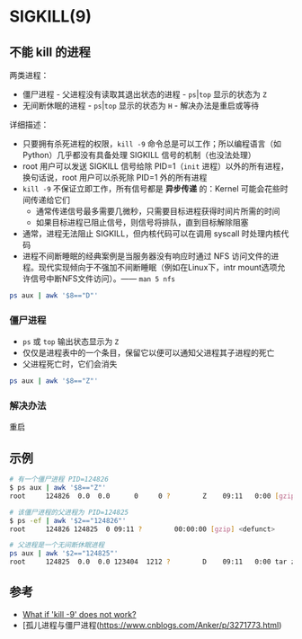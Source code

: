 # SIGKILL(9)

## 不能 kill 的进程

两类进程：

* 僵尸进程 - 父进程没有读取其退出状态的进程 - `ps`|`top` 显示的状态为 `Z`
* 无间断休眠的进程 - `ps`|`top` 显示的状态为 `H` - 解决办法是重启或等待

详细描述：

* 只要拥有杀死进程的权限，`kill -9` 命令总是可以工作；所以编程语言（如 Python）几乎都没有具备处理 SIGKILL 信号的机制（也没法处理）
* root 用户可以发送 SIGKILL 信号给除 PID=1（`init` 进程）以外的所有进程，换句话说，root 用户可以杀死除 PID=1 外的所有进程
* `kill -9` 不保证立即工作，所有信号都是 **异步传递** 的：Kernel 可能会花些时间传递给它们
  * 通常传递信号最多需要几微秒，只需要目标进程获得时间片所需的时间
  * 如果目标进程已阻止信号，则信号将排队，直到目标解除阻塞
* 通常，进程无法阻止 SIGKILL，但内核代码可以在调用 syscall 时处理内核代码
* 进程不间断睡眠的经典案例是当服务器没有响应时通过 NFS 访问文件的进程。现代实现倾向于不强加不间断睡眠（例如在Linux下，intr mount选项允许信号中断NFS文件访问）。—— `man 5 nfs`

```bash
ps aux | awk '$8=="D"'
```

### 僵尸进程

* `ps` 或 `top` 输出状态显示为 `Z`
* 仅仅是进程表中的一个条目，保留它以便可以通知父进程其子进程的死亡
* 父进程死亡时，它们会消失

```bash
ps aux | awk '$8=="Z"'
```

### 解决办法

重启

## 示例

```bash
# 有一个僵尸进程 PID=124826
$ ps aux | awk '$8=="Z"'
root     124826  0.0  0.0      0     0 ?        Z    09:11   0:00 [gzip] <defunct>

# 该僵尸进程的父进程为 PID=124825
$ ps -ef | awk '$2=="124826"'
root     124826 124825  0 09:11 ?        00:00:00 [gzip] <defunct>

# 父进程是一个无间断休眠进程
ps aux | awk '$2=="124825"'
root     124825  0.0  0.0 123404  1212 ?        D    09:11   0:00 tar zcf 201206_compress_200m.tar.gz 201206_compress_200m
```

## 参考

* [What if 'kill -9' does not work?](https://unix.stackexchange.com/questions/5642/what-if-kill-9-does-not-work)
* [孤儿进程与僵尸进程(https://www.cnblogs.com/Anker/p/3271773.html)